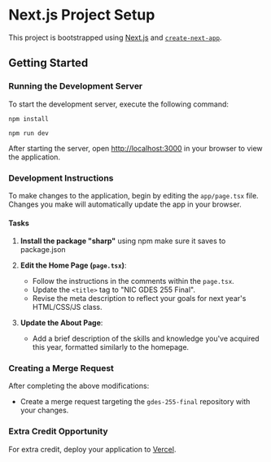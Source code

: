 # Next.js Project Setup

This project is bootstrapped using [Next.js](https://nextjs.org/) and [`create-next-app`](https://github.com/vercel/next.js/tree/canary/packages/create-next-app).

## Getting Started

### Running the Development Server

To start the development server, execute the following command:

```
npm install
```

```
npm run dev
```

After starting the server, open [http://localhost:3000](http://localhost:3000) in your browser to view the application.

### Development Instructions

To make changes to the application, begin by editing the `app/page.tsx` file. Changes you make will automatically update the app in your browser.

#### Tasks

1. **Install the package "sharp"** using npm make sure it saves to package.json

2. **Edit the Home Page (`page.tsx`)**:
    - Follow the instructions in the comments within the `page.tsx`.
    - Update the `<title>` tag to "NIC GDES 255 Final".
    - Revise the meta description to reflect your goals for next year's HTML/CSS/JS class.

3. **Update the About Page**:
    - Add a brief description of the skills and knowledge you've acquired this year, formatted similarly to the homepage.

### Creating a Merge Request

After completing the above modifications:
- Create a merge request targeting the `gdes-255-final` repository with your changes.

### Extra Credit Opportunity

For extra credit, deploy your application to [Vercel](https://vercel.com/).
